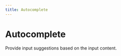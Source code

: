 ```yaml
---
title: Autocomplete
---
```


# Autocomplete

<div>Provide input suggestions based on the input content.</div>
